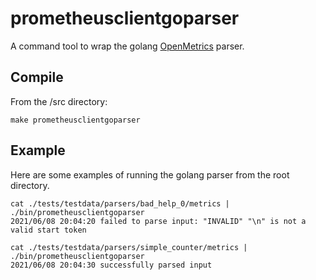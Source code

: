 # prometheusclientgoparser

A command tool to wrap the golang [OpenMetrics](https://github.com/prometheus/prometheus/blob/39d79c3cfb86c47d6bc06a9e9317af582f1833bb/pkg/textparse/openmetricsparse.go#L102) parser.

## Compile

From the /src directory:

```
make prometheusclientgoparser
```

## Example

Here are some examples of running the golang parser from the root directory.

```
cat ./tests/testdata/parsers/bad_help_0/metrics | ./bin/prometheusclientgoparser
2021/06/08 20:04:20 failed to parse input: "INVALID" "\n" is not a valid start token

cat ./tests/testdata/parsers/simple_counter/metrics | ./bin/prometheusclientgoparser
2021/06/08 20:04:30 successfully parsed input
```